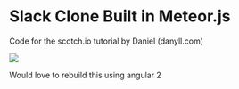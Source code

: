 # Slack Clone Built in Meteor.js

Code for the scotch.io tutorial by Daniel (danyll.com)

![](https://cask.scotch.io/2015/05/slack-clone-in-meteor-getting-started.png)


Would love to rebuild this using angular 2 
